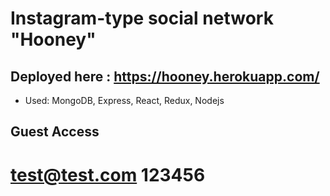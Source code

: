 # Instagram-type social network "Hooney"
## Deployed here : https://hooney.herokuapp.com/
* Used: MongoDB, Express, React, Redux, Nodejs
## Guest Access
# test@test.com 123456
